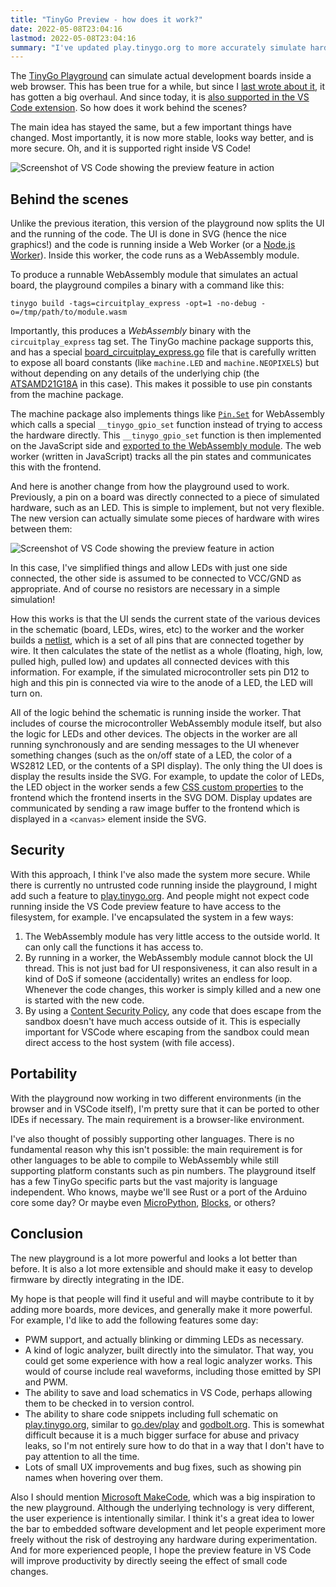 ```yaml
---
title: "TinyGo Preview - how does it work?"
date: 2022-05-08T23:04:16
lastmod: 2022-05-08T23:04:16
summary: "I've updated play.tinygo.org to more accurately simulate hardware, and now also brought this feature to VS Code. But how does it work?"
---
```

The [TinyGo Playground](https://play.tinygo.org/) can simulate actual development boards inside a web browser. This has been true for a while, but since I [last wrote about it](/2019/07/tinygo-plaground-simulator), it has gotten a big overhaul. And since today, it is [also supported in the VS Code extension](https://twitter.com/aykevl/status/1523280669325107200). So how does it work behind the scenes?

The main idea has stayed the same, but a few important things have changed. Most importantly, it is now more stable, looks way better, and is more secure. Oh, and it is supported right inside VS Code!

![Screenshot of VS Code showing the preview feature in action](/assets/vscode-tinygo-preview.png)

## Behind the scenes

Unlike the previous iteration, this version of the playground now splits the UI and the running of the code. The UI is done in SVG (hence the nice graphics!) and the code is running inside a Web Worker (or a [Node.js Worker](https://nodejs.org/api/worker_threads.html)). Inside this worker, the code runs as a WebAssembly module.

To produce a runnable WebAssembly module that simulates an actual board, the playground compiles a binary with a command like this:

    tinygo build -tags=circuitplay_express -opt=1 -no-debug -o=/tmp/path/to/module.wasm

Importantly, this produces a _WebAssembly_ binary with the `circuitplay_express` tag set. The TinyGo machine package supports this, and has a special [board\_circuitplay\_express.go](https://github.com/tinygo-org/tinygo/blob/v0.23.0/src/machine/board_circuitplay_express.go) file that is carefully written to expose all board constants (like `machine.LED` and `machine.NEOPIXELS`) but without depending on any details of the underlying chip (the [ATSAMD21G18A](https://www.microchip.com/en-us/product/ATsamd21g18) in this case). This makes it possible to use pin constants from the machine package.

The machine package also implements things like [`Pin.Set`](https://github.com/tinygo-org/tinygo/blob/v0.23.0/src/machine/machine_generic.go#L32) for WebAssembly which calls a special `__tinygo_gpio_set` function instead of trying to access the hardware directly. This `__tinygo_gpio_set` function is then implemented on the JavaScript side and [exported to the WebAssembly module](https://github.com/tinygo-org/playground/blob/1d276965cc5f6f57347b944ab497f31e97f6b1c9/worker/runner.js#L56-L57). The web worker (written in JavaScript) tracks all the pin states and communicates this with the frontend.

And here is another change from how the playground used to work. Previously, a pin on a board was directly connected to a piece of simulated hardware, such as an LED. This is simple to implement, but not very flexible. The new version can actually simulate some pieces of hardware with wires between them:

![Screenshot of VS Code showing the preview feature in action](/assets/vscode-tinygo-example.gif)

In this case, I've simplified things and allow LEDs with just one side connected, the other side is assumed to be connected to VCC/GND as appropriate. And of course no resistors are necessary in a simple simulation!

How this works is that the UI sends the current state of the various devices in the schematic (board, LEDs, wires, etc) to the worker and the worker builds a [netlist](https://en.wikipedia.org/wiki/Netlist), which is a set of all pins that are connected together by wire. It then calculates the state of the netlist as a whole (floating, high, low, pulled high, pulled low) and updates all connected devices with this information. For example, if the simulated microcontroller sets pin D12 to high and this pin is connected via wire to the anode of a LED, the LED will turn on.

All of the logic behind the schematic is running inside the worker. That includes of course the microcontroller WebAssembly module itself, but also the logic for LEDs and other devices. The objects in the worker are all running synchronously and are sending messages to the UI whenever something changes (such as the on/off state of a LED, the color of a WS2812 LED, or the contents of a SPI display). The only thing the UI does is display the results inside the SVG. For example, to update the color of LEDs, the LED object in the worker sends a few [CSS custom properties](https://developer.mozilla.org/en-US/docs/Web/CSS/--*) to the frontend which the frontend inserts in the SVG DOM. Display updates are communicated by sending a raw image buffer to the frontend which is displayed in a `<canvas>` element inside the SVG.

## Security

With this approach, I think I've also made the system more secure. While there is currently no untrusted code running inside the playground, I might add such a feature to [play.tinygo.org](https://play.tinygo.org/). And people might not expect code running inside the VS Code preview feature to have access to the filesystem, for example. I've encapsulated the system in a few ways:

1. The WebAssembly module has very little access to the outside world. It can only call the functions it has access to.
2. By running in a worker, the WebAssembly module cannot block the UI thread. This is not just bad for UI responsiveness, it can also result in a kind of DoS if someone (accidentally) writes an endless for loop. Whenever the code changes, this worker is simply killed and a new one is started with the new code.
3. By using a [Content Security Policy](https://developer.mozilla.org/en-US/docs/Web/HTTP/CSP), any code that does escape from the sandbox doesn't have much access outside of it. This is especially important for VSCode where escaping from the sandbox could mean direct access to the host system (with file access).

## Portability

With the playground now working in two different environments (in the browser and in VSCode itself), I'm pretty sure that it can be ported to other IDEs if necessary. The main requirement is a browser-like environment.

I've also thought of possibly supporting other languages. There is no fundamental reason why this isn't possible: the main requirement is for other languages to be able to compile to WebAssembly while still supporting platform constants such as pin numbers. The playground itself has a few TinyGo specific parts but the vast majority is language independent. Who knows, maybe we'll see Rust or a port of the Arduino core some day? Or maybe even [MicroPython](https://micropython.org/), [Blocks](https://makecode.microbit.org/blocks), or others?

## Conclusion

The new playground is a lot more powerful and looks a lot better than before. It is also a lot more extensible and should make it easy to develop firmware by directly integrating in the IDE.

My hope is that people will find it useful and will maybe contribute to it by adding more boards, more devices, and generally make it more powerful. For example, I'd like to add the following features some day:

  - PWM support, and actually blinking or dimming LEDs as necessary.
  - A kind of logic analyzer, built directly into the simulator. That way, you could get some experience with how a real logic analyzer works. This would of course include real waveforms, including those emitted by SPI and PWM.
  - The ability to save and load schematics in VS Code, perhaps allowing them to be checked in to version control.
  - The ability to share code snippets including full schematic on [play.tinygo.org](https://play.tinygo.org/), similar to [go.dev/play](https://go.dev/play/) and [godbolt.org](https://godbolt.org/). This is somewhat difficult because it is a much bigger surface for abuse and privacy leaks, so I'm not entirely sure how to do that in a way that I don't have to pay attention to all the time.
  - Lots of small UX improvements and bug fixes, such as showing pin names when hovering over them.

Also I should mention [Microsoft MakeCode](https://www.microsoft.com/en-us/makecode), which was a big inspiration to the new playground. Although the underlying technology is very different, the user experience is intentionally similar. I think it's a great idea to lower the bar to embedded software development and let people experiment more freely without the risk of destroying any hardware during experimentation. And for more experienced people, I hope the preview feature in VS Code will improve productivity by directly seeing the effect of small code changes.
